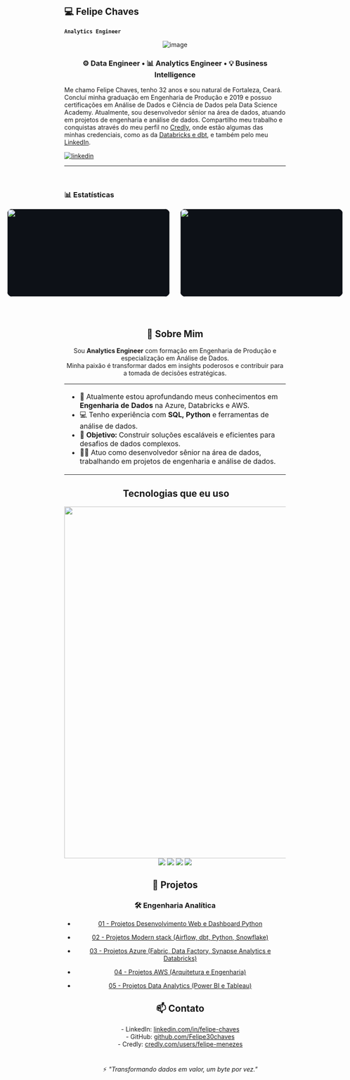 ## 💻 Felipe Chaves

**`Analytics Engineer`**

<div align="center">
  <img width="1000px" src"<a href="https://ibb.co/RTK0ZpJN"><img src="https://i.ibb.co/JjT70RSq/image.jpg" alt="image" border="0"></a>
</div>

<h3 align="center">
⚙️ Data Engineer • 📊 Analytics Engineer • 💡 Business Intelligence
</h3>

Me chamo Felipe Chaves, tenho 32 anos e sou natural de Fortaleza, Ceará. Concluí minha graduação em Engenharia de Produção e 2019 e possuo certificações em Análise de Dados e Ciência de Dados pela Data Science Academy. Atualmente, sou desenvolvedor sênior na área de dados, atuando em projetos de engenharia e análise de dados. Compartilho meu trabalho e conquistas através do meu perfil no [Credly](https://www.credly.com/users/felipe-menezes.72dfdbac), onde estão algumas das minhas credenciais, como as da [Databricks e dbt](https://credentials.databricks.com/profile/felipechaves194125/wallet), e também pelo meu [LinkedIn](https://www.linkedin.com/in/felipe-chaves-a140a322b/).

<p align="left">
    <a href="https://www.linkedin.com/in/felipe-chaves-a140a322b/">
        <img 
            alt="linkedin" 
            title="Meu linkedin" 
            src="https://img.shields.io/badge/LinkedIn-0077B5?logo=linkedin&logoColor=white&style=for-the-badge&labelColor=0A66C2"
        />
    </a>
</p>

---

<br/>

### 📊 Estatísticas

<div style="display: flex; justify-content: center; align-items: center; gap: 24px;">
  <img src="https://github-readme-stats.vercel.app/api?username=Felipe30chaves&show_icons=true&count_private=true&title_color=80F7D4&icon_color=9d00ff&text_color=c9d1d9&bg_color=0d1117&border_color=fff0"
       style="width: 370px; height: 200px; object-fit: contain; background: #0d1117; border-radius: 12px;"/>
  <img src="https://github-readme-stats.vercel.app/api/top-langs/?username=Felipe30chaves&layout=compact&title_color=80F7D4&text_color=fff&bg_color=0d1117&border_color=fff0"
       style="width: 370px; height: 200px; object-fit: contain; background: #0d1117; border-radius: 12px;"/>
</div>
<br>

<div align="center">
  <img width="1000px" height="8px" src="./.github/assets/lineBar.png"/>
</div>

<div><br />
<div align="center">

  <h2>🚀 Sobre Mim</h2>
  <p>
    Sou <b>Analytics Engineer</b> com formação em Engenharia de Produção e especialização em Análise de Dados.<br>
    Minha paixão é transformar dados em insights poderosos e contribuir para a tomada de decisões estratégicas.
  </p>

  <table width="1000px">
    <tr>
      <td align="left">
        <ul>
          <li>🌱 Atualmente estou aprofundando meus conhecimentos em <b>Engenharia de Dados</b> na Azure, Databricks e AWS.</li>
          <li>💻 Tenho experiência com <b>SQL, Python</b> e ferramentas de análise de dados.</li>
          <li>🎯 <b>Objetivo:</b> Construir soluções escaláveis e eficientes para desafios de dados complexos.</li>
          <li>👨‍💻 Atuo como desenvolvedor sênior na área de dados, trabalhando em projetos de engenharia e análise de dados.</li>
        </ul>
      </td>
    </tr>
  </table>

  <h2>&nbsp;Tecnologias que eu uso</h2>

  <img width="800px" src="https://skillicons.dev/icons?i=azure,aws,gcp,python,postgres,docker,kubernetes,terraform,github,git,kafka,postman,fastapi,vscode&theme=dark" />

  <br>
  <img src="https://img.shields.io/badge/Databricks-EF3A2A?style=for-the-badge&logo=databricks&logoColor=white">
  <img src="https://img.shields.io/badge/Apache%20Airflow-017CEE?style=for-the-badge&logo=apacheairflow&logoColor=white">
  <img src="https://img.shields.io/badge/Power%20BI-F2C811?style=for-the-badge&logo=powerbi&logoColor=black">
  <img src="https://img.shields.io/badge/DBeaver-372923?style=for-the-badge&logo=data&logoColor=white">

<h2>📂 Projetos</h2>

### 🛠 Engenharia Analítica
- [01 - Projetos Desenvolvimento Web e Dashboard Python](./Projetos/Engenharia%20Anal%C3%ADtica/01%20-%20Projetos%20Desenvolvimento%20Web%20e%20Dashboard%20Python)
- [02 - Projetos Modern stack (Airflow, dbt, Python, Snowflake)](./Projetos/Engenharia%20Anal%C3%ADtica/02%20-%20Projetos%20Modern%20stack)
- [03 - Projetos Azure (Fabric, Data Factory, Synapse Analytics e Databricks)](./Projetos/Engenharia%20Anal%C3%ADtica/03%20-%20Projetos%20Azure)
- [04 - Projetos AWS (Arquitetura e Engenharia)](./Projetos/Engenharia%20Anal%C3%ADtica/04%20-%20Projetos%20AWS)
- [05 - Projetos Data Analytics (Power BI e Tableau)](./Projetos/Engenharia%20Anal%C3%ADtica/05%20-%20Projetos%20Data%20Analytics)

  <h2>📫 Contato</h2>
  <p>
    - LinkedIn: <a href="https://www.linkedin.com/in/felipe-chaves-a140a322b/">linkedin.com/in/felipe-chaves</a><br>
    - GitHub: <a href="https://github.com/Felipe30chaves">github.com/Felipe30chaves</a><br>
    - Credly: <a href="https://www.credly.com/users/felipe-menezes.72dfdbac">credly.com/users/felipe-menezes</a>
  </p>
  <br>
  <img width="1000px" height="8px" src="./.github/assets/lineBar.png"/>
  <br>
  ⚡ <i>"Transformando dados em valor, um byte por vez."</i>

</div>
